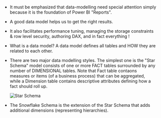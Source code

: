 - It must be emphasized that data-modelling need special attention simply because it is the foundation of Power BI "Reports".
- A good data model helps us to get the right results. 
- It also facilitates performance tuning, managing the storage constraints & row level security, authoring DAX, and in fact everything !
- What is a data model? A data model defines all tables and HOW they are related to each other. 
- There are two major data modelling styles. The simplest one is the "Star Schema" model consists of one or more FACT tables surrounded by any number of DIMENSIONAL tables. Note that Fact table contaons measures or items (of a business process) that can be aggregated, while a Dimension table contains descriptive attributes defining how a fact should roll up.


  
  ![Star Schema](https://learn.microsoft.com/en-us/power-bi/guidance/media/star-schema/star-schema-example2.png)



- The Snowflake Schema is the extension of the Star Schema that adds additional dimensions (representing hierarchies).

